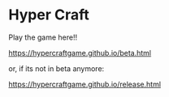 # Hyper Craft

Play the game here!!

https://hypercraftgame.github.io/beta.html

or, if its not in beta anymore:

https://hypercraftgame.github.io/release.html
